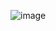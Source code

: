 ![image](https://assets.leetcode.com/users/images/6dd952bd-d4f0-431d-b4a9-66813a474776_1657364920.8565445.jpeg)
​